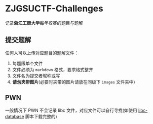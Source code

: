 # ZJGSUCTF-Challenges

记录**浙江工商大学**每年校赛的题目与题解

## 提交题解

任何人可以上传对应题目的题解文件：

1. 每题限单个文件
2. 文件必须为 `markdown` 格式，要求格式整齐
3. 文件名为提交者昵称或写
4. **请勿夹带图片**(必要时夹带的图片请放在同级下 `images` 文件夹中)

## PWN

一般情况下 PWN 不会记录 libc 文件，对应文件可以自行寻找(如使用 [libc-database](https://libc.blukat.me/) 脚本下载完整的)

